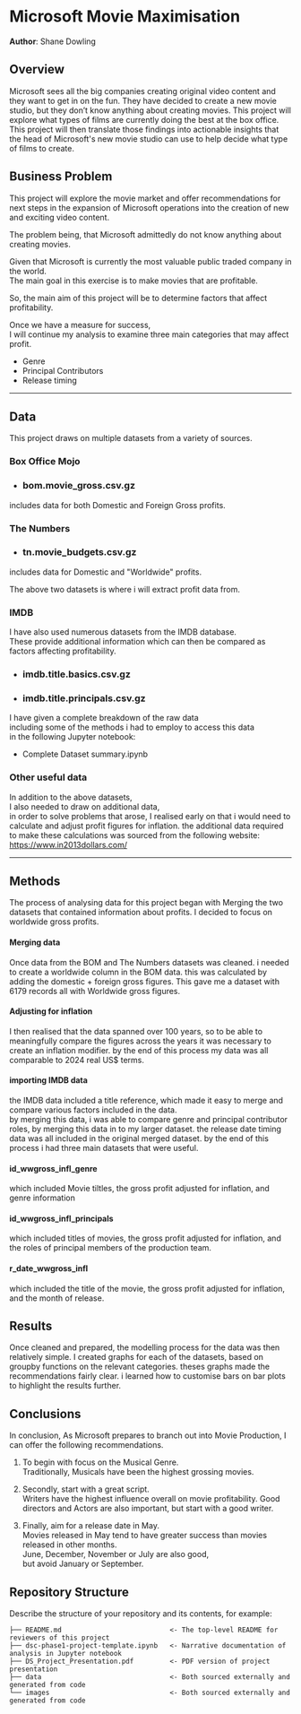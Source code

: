 # Microsoft Movie Maximisation

**Author**: Shane Dowling

## Overview

Microsoft sees all the big companies creating original video content and they want to get in on the fun. They have decided to create a new movie studio, but they don’t know anything about creating movies. This project will explore what types of films are currently doing the best at the box office. This project will then translate those findings into actionable insights that the head of Microsoft's new movie studio can use to help decide what type of films to create.

## Business Problem

This project will explore the movie market and offer recommendations for next steps in the expansion of Microsoft operations into the creation of new and exciting video content.

The problem being, that Microsoft admittedly do not know anything about creating movies.

Given that Microsoft is currently the most valuable public traded company in the world.  
The main goal in this exercise is to make movies that are profitable.

So, the main aim of this project will be to determine factors that affect profitability.

Once we have a measure for success,  
I will continue my analysis to examine three main categories that may affect profit.

* Genre
* Principal Contributors
* Release timing


***

## Data

This project draws on multiple datasets from a variety of sources.

### Box Office Mojo
* ### bom.movie_gross.csv.gz 
includes data for both Domestic and Foreign Gross profits.

### The Numbers
* ### tn.movie_budgets.csv.gz
includes data for Domestic and "Worldwide" profits.

The above two datasets is where i will extract profit data from.

### IMDB
I have also used numerous datasets from the IMDB database.  
These provide additional information which can then be compared as factors affecting profitability.

* ### imdb.title.basics.csv.gz
* ### imdb.title.principals.csv.gz

I have given a complete breakdown of the raw data   
including some of the methods i had to employ to access this data  
in the following Jupyter notebook:  
* Complete Dataset summary.ipynb

### Other useful data
In addition to the above datasets,  
I also needed to draw on additional data,   
in order to solve problems that arose,
I realised early on that i would need to calculate and adjust profit figures for inflation.
the additional data required to make these calculations was sourced from the following website:  
https://www.in2013dollars.com/  
***

## Methods

The process of analysing data for this project began with Merging the two datasets that contained information about profits.
I decided to focus on worldwide gross profits.
#### Merging data
Once data from the BOM and The Numbers datasets was cleaned. i needed to create a worldwide column in the BOM data.  this was calculated by adding the domestic + foreign gross figures.
This gave me a dataset with 6179 records all with Worldwide gross figures.
#### Adjusting for inflation
I then realised that the data spanned over 100 years, so to be able to meaningfully compare the figures across the years it was necessary to create an inflation modifier.
by the end of this process my data was all comparable to 2024 real US$ terms.
#### importing IMDB data
the IMDB data included a title reference, which made it easy to merge and compare various factors included in the data.  
by merging this data, i was able to compare genre and principal contributor roles, by merging this data in to my larger dataset.
the release date timing data was all included in the original merged dataset.
by the end of this process i had three main datasets that were useful.
#### id_wwgross_infl_genre
which included Movie tiltles, the gross profit adjusted for inflation, and genre information
#### id_wwgross_infl_principals  
which included titles of movies, the gross profit adjusted for inflation, and the roles of principal members of the production team.
#### r_date_wwgross_infl
which included the title of the movie, the gross profit adjusted for inflation, and the month of release.


## Results

Once cleaned and prepared, the modelling process for the data was then relatively simple.
I created graphs for each of the datasets, based on groupby functions on the relevant categories.
theses graphs made the recommendations fairly clear.
i learned how to customise bars on bar plots to highlight the results further.



## Conclusions

In conclusion,  As Microsoft prepares to branch out into Movie Production, I can offer the following recommendations.

1. To begin with focus on the Musical Genre.  
Traditionally, Musicals have been the highest grossing movies.  

2. Secondly, start with a great script.  
Writers have the highest influence overall on movie profitability. Good directors and Actors are also important, but start with a good writer.

3. Finally, aim for a release date in May.  
Movies released in May tend to have greater success than movies released in other months.    
June, December, November or July are also good,  
but avoid January or September.





## Repository Structure

Describe the structure of your repository and its contents, for example:

```
├── README.md                           <- The top-level README for reviewers of this project
├── dsc-phase1-project-template.ipynb   <- Narrative documentation of analysis in Jupyter notebook
├── DS_Project_Presentation.pdf         <- PDF version of project presentation
├── data                                <- Both sourced externally and generated from code
└── images                              <- Both sourced externally and generated from code
```
